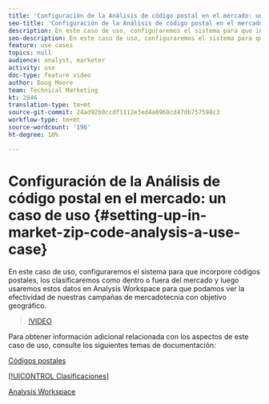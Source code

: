 ```yaml
---
title: 'Configuración de la Análisis de código postal en el mercado: un caso de uso'
seo-title: 'Configuración de la Análisis de código postal en el mercado: un caso de uso'
description: En este caso de uso, configuraremos el sistema para que incorpore códigos postales, los clasificaremos como dentro o fuera del mercado y luego usaremos estos datos en Analysis Workspace para que podamos ver la efectividad de nuestras campañas de mercadotecnia con objetivo geográfico.
seo-description: En este caso de uso, configuraremos el sistema para que incorpore códigos postales, los clasificaremos como dentro o fuera del mercado y luego usaremos estos datos en Analysis Workspace para que podamos ver la efectividad de nuestras campañas de mercadotecnia con objetivo geográfico.
feature: use cases
topics: null
audience: analyst, marketer
activity: use
doc-type: feature video
author: Doug Moore
team: Technical Marketing
kt: 2846
translation-type: tm+mt
source-git-commit: 24ad92b0ccdf1112e3ed4a0968cd47db757598c3
workflow-type: tm+mt
source-wordcount: '196'
ht-degree: 10%

---
```



# Configuración de la Análisis de código postal en el mercado: un caso de uso {#setting-up-in-market-zip-code-analysis-a-use-case}

En este caso de uso, configuraremos el sistema para que incorpore códigos postales, los clasificaremos como dentro o fuera del mercado y luego usaremos estos datos en Analysis Workspace para que podamos ver la efectividad de nuestras campañas de mercadotecnia con objetivo geográfico.

>[!VIDEO](https://video.tv.adobe.com/v/27052/?quality=12)

Para obtener información adicional relacionada con los aspectos de este caso de uso, consulte los siguientes temas de documentación:

[Códigos postales](https://marketing.adobe.com/resources/help/en_US/reference/reports_zip.html)

[[!UICONTROL Clasificaciones]](https://marketing.adobe.com/resources/help/es_ES/reference/classifications.html)

[Analysis Workspace](https://marketing.adobe.com/resources/help/es_ES/analytics/analysis-workspace/analysis-workspace-features.html)
